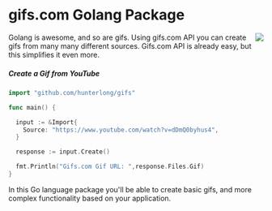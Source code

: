 # gifs.com Golang Package

<img align="right" src="https://j.gifs.com/O7vg7p.jpg">
Golang is awesome, and so are gifs. Using gifs.com API you can create gifs from many many different sources.
Gifs.com API is already easy, but this simplifies it even more.
<p></p>

##### Create a Gif from YouTube
```go
import "github.com/hunterlong/gifs"

func main() {

  input := &Import{
    Source: "https://www.youtube.com/watch?v=dDmQ0byhus4",
  }

  response := input.Create()

  fmt.Println("Gifs.com Gif URL: ",response.Files.Gif)
}
```

In this Go language package you'll be able to create basic gifs, and more complex functionality based on your application.